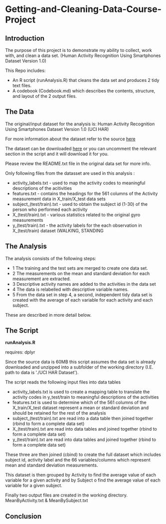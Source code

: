 # Getting-and-Cleaning-Data-Course-Project

## Introduction

The purpose of this project is to demonstrate my ability to collect, work with, and clean a data set. (Human Activity Recognition Using Smartphones Dataset Version 1.0)

This Repo includes:

* An R script (runAnalysis.R) that cleans the data set and produces 2 tidy text files.
* A codebook (Codebook.md) which describes the contents, structure, and layout of the 2 output files.

## The Data  

The original/input dataset for the analysis is: Human Activity Recognition Using Smartphones Dataset Version 1.0 (UCI HAR) 

For more information about the dataset refer to the source 
<a href='http://archive.ics.uci.edu/ml/datasets/Human+Activity+Recognition+Using+Smartphones'>here</a>

The dataset can be downloaded <a href='https://d396qusza40orc.cloudfront.net/getdata%2Fprojectfiles%2FUCI%20HAR%20Dataset.zip'>here</a> or you can uncomment the relevant section in the script and it will download it for you. 

Please review the  README.txt file in the original data set for more info.

Only following files from the datasset are used in this  analysis : 
* activity_labels.txt  -  used to map the activity codes to meaningful descriptions of the acitivities 
* features.txt -  contains the headings for the 561 columns of the Activity measurement data in X_train/X_test data sets
* subject_(test/train).txt - used to obtain the subject id (1-30) of the person who performed each activity 
* X_(test/train).txt - various statistics related to the original gyro measurements 
* y_(test/train).txt - the activity labels for the each observation in X_(test/train) dataset (WALKING, STANDING 


## The Analysis 

The analysis consists of the following steps:
* 1 The training and the test sets are merged  to create one data set.
* 2 The measurements on the mean and standard deviation for each measurement are extracted.
* 3 Descriptive activity names are added to the activities in the data set
* 4 The data is relabelled with  descriptive variable names.
* 5 From the data set in step 4, a second, independent tidy data set is created with the average of each variable for each activity and each subject.

These are described in more detail below.

## The Script 
**runAnalysis.R**
 
requires: dplyr
 
Since the source data is 60MB this script assumes the data set is already downloaded and unzipped into a subfolder of the working directory (I.E. path to data is './UCI HAR Dataset').

The script reads the following input files into data tables 
* activity_labels.txt  is used to create a mapping table to translate the activity codes in y_test/train  to meaningful descriptions of the activities 
* features.txt is used to determine which of the 561 columns of the X_train/X_test dataset represent a mean or standard deviation and should be retained for the rest of the analysis
* subject_(test/train).txt are read into a data table then joined together (rbind to form a complete data set)  
* X_(test/train).txt are read into data tables and joined together (rbind to form a complete data set)
* y_(test/train).txt are read into data tables and joined together (rbind to form a complete data set)

These three are then joined (cbind) to create the full dataset which includes subject id, activity label and the 66 variables/columns which represent mean and standard deviation measurements.

This dataset is then grouped by Activity to find the average value of each variable for a given activity and by Subject  o find the average value of each variable for a given subject.

Finally two output files are created in the working directory. MeanByActivity.txt & MeanBySubject.txt

## Conclusion
